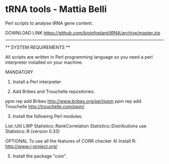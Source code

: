 tRNA tools - Mattia Belli
====

Perl scripts to analyse tRNA gene content.

DOWNLOAD LINK
https://github.com/bioinfoplant/tRNA/archive/master.zip


-------------------------------------------------------------------------

** SYSTEM REQUIREMENTS **

All scripts are written in Perl programming language so you need a perl interpreter installed on your machine.

MANDATORY
1) Install a Perl interpreter

2) Add Bribes and Trouchelle repositories:

ppm rep add Bribes http://www.bribes.org/perl/ppm
ppm rep add Trouchelle http://trouchelle.com/ppm/

3) Install the following Perl modules:

List::Util
LWP
Statistics::RankCorrelation
Statistics::Distributions
use Statistics::R (version 0.33)

OPTIONAL 
To use all the features of CORR checker
4) Install R:
http://www.r-project.org/

5) Install the package "coin".




